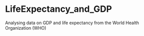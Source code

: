 # LifeExpectancy_and_GDP
Analysing data on GDP and life expectancy from the World Health Organization (WHO)
